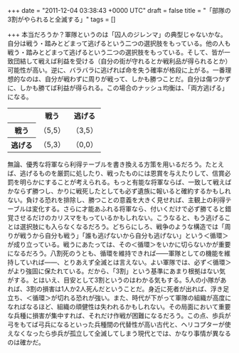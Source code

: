 
+++
date = "2011-12-04 03:38:43 +0000 UTC"
draft = false
title = "「部隊の3割がやられると全滅する」"
tags = []

+++
本当だろうか？軍隊というのは「囚人のジレンマ」の典型じゃないかな。自分は戦う・踏みとどまって逃げるという二つの選択肢をもっている。他の人も戦う・踏みとどまって逃げるという二つの選択肢をもっている。そして、皆が一致団結して戦えば利益を受ける（自分の街が守れるとか戦利品が得られるとか）可能性が高い。逆に、バラバラに逃げれば命を失う確率が格段に上がる。一番理想的なのは、自分が戦わずに周りが戦って、しかも勝つことだ。自分は傷つかずに、しかも勝てば利益が得られる。この場合のナッシュ均衡は、「両方逃げる」になる。

<table>
    <tbody><tr>
    <th> </th>
    <th>戦う</th>
    <th>逃げる</th>
    </tr>
    <tr>
    <th>戦う</th>
    <td>（5,5）</td>
    <td>（3,5）</td>
    </tr>
    <tr>
    <th>逃げる</th>
    <td>（5,3）</td>
    <td>（0,0）</td>
    </tr>
</tbody></table>無論、優秀な将軍なら利得テーブルを書き換える方策を用いるだろう。たとえば、逃げるものを厳罰に処したり、戦ったものには恩賞を与えたりして、信賞必罰を明らかにすることが考えられる。もっと有能な将軍ならば、一致して戦えばかならず勝つし、かりに戦死したとしても必ず遺族に報いると確約するかもしれない。負ける恐れを排除し、勝つことの意義を大きく見せれば、主観上の利得テーブルは変化する。さらに才能あふれる将軍なら、付いくだけで必ず勝てると錯覚させるだけのカリスマをもっているかもしれない。こうなると、もう逃げることは選択肢にも入らなくなるだろう。どちらにしろ、戦争のような構造では「周りが戦うから自分も戦う」「誰も逃げないから自分も逃げない」という＜循環＞が成り立っている。戦うにあたっては、その＜循環＞をいかに切らないかが重要になるだろう。八割死のうとも、循環を維持できれば――軍隊としての機能を維持していれば――、とりあえず全滅とは言えない。よい軍隊では、必ず＜循環＞がより強固に保たれている。だから、「3割」という基準にあまり根拠はない気がする。とはいえ、目安として3割というのはわかる気もする。5人の小隊があれば、3割の損害は1人か2人死んだということだ。身近に死者が出れば、浮き足立ち、＜循環＞が切れる恐れが強い。また、時代が下がって軍隊の組織が高度になればなるほど、組織の頑健性は失われるかもしれない。その局面において重要な兵種に損害が集中すれば、それだけ作戦が困難になるだろう。この点、歩兵が弓をもてば弓兵になるといった兵種間の代替性が高い古代と、ヘリコプターが使えなくなったら歩兵が孤立して全滅してしまう現代とでは、かなり事情が異なるのは確かだ。


